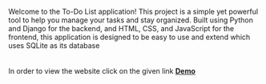 Welcome to the To-Do List application! This project is a simple yet powerful tool to help you manage your tasks and stay organized. Built using Python and Django for the backend, and HTML, CSS, and JavaScript for the frontend, this application is designed to be easy to use and extend which uses SQLite as its database
<br>
<br>
<br>
In order to view the website click on the given link
<a href=""><strong>Demo</strong></a>
